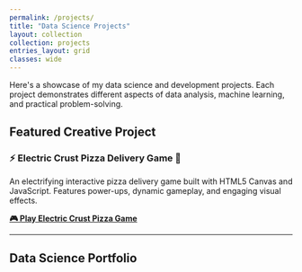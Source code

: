 ```yaml
---
permalink: /projects/
title: "Data Science Projects"
layout: collection
collection: projects
entries_layout: grid
classes: wide
---
```


Here's a showcase of my data science and development projects. Each project demonstrates different aspects of data analysis, machine learning, and practical problem-solving.

## Featured Creative Project

### ⚡ Electric Crust Pizza Delivery Game 🍕
An electrifying interactive pizza delivery game built with HTML5 Canvas and JavaScript. Features power-ups, dynamic gameplay, and engaging visual effects.

**[🎮 Play Electric Crust Pizza Game](/pizza-game/)**

---

## Data Science Portfolio
